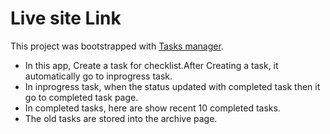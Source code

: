 # Live site Link

This project was bootstrapped with [Tasks manager](https://tasks-app-cc468.web.app/).

- In this app, Create a task for checklist.After Creating a task, it automatically go to inprogress task.
- In inprogress task, when the status updated with completed task then it go to completed task page.
- In completed tasks, here are show recent 10 completed tasks.
- The old tasks are stored into the archive page.
